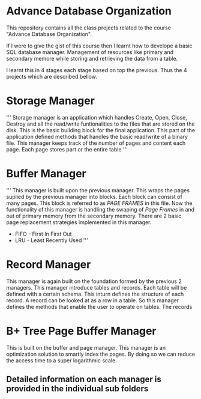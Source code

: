 Advance Database Organization
=============================

This repository contains all the class projects related to the course "Advance Database Organization".

If I were to give the gist of this course then I learnt how to develope a basic SQL database manager. Management of resources like primary and secondary memore while storing and retrieving the data from a table.

I learnt this in 4 stages each stage based on top the previous. Thus the 4 projects which are described bellow. 


# Storage Manager
'''
Storage manager is an application which handles Create, Open, Close, Destroy and all the read/write
funtionalities to the files that are stored on the disk.
This is the basic building block for the final application. This part of the application defined methods that handles the basic read/write of a binary file. 
This manager keeps track of the number of pages and content each page. Each page stores part or the entire table 
'''

# Buffer Manager
'''
This manager is built upon the previous manager. This wraps the pages suplied by the previous manager into blocks. Each block can consist of many pages. This block is referred to as *PAGE FRAMES* in this file.
Now the functionality of this manager is handling the swaping of *Page Frames* in and out of primary memory from the secondary memory.
There are 2 basic page replacement strategies implemented in this manager.
* FIFO - First In First Out
* LRU - Least Recently Used
'''

# Record Manager

This manager is again built on the foundation formed by the previous 2 managers. This manager introduce tables and records. Each table will be defined with a certain schema. This inturn defines the structure of each record. A record can be looked at as a row in a table.
So this manager defines the methods that enable the user to operate on tables.
The records 


# B+ Tree Page Buffer Manager

This is built on the buffer and page manager. This manager is an optimization solution to smartly index the pages. By doing so we can reduce the access time to a super logarithmic scale. 


## Detailed information on each manager is provided in the individual sub folders
